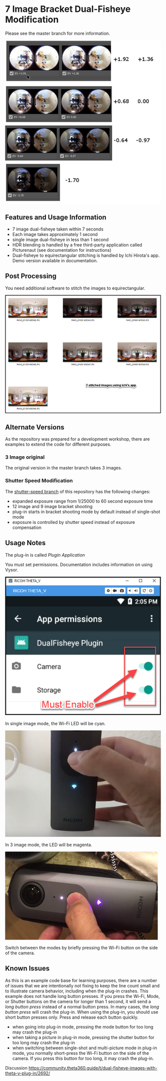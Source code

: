 # 7 Image Bracket Dual-Fisheye Modification

Please see the master branch for more information.

![7 image fisheye](doc/img/7-image-fisheye.jpg)

## Features and Usage Information

- 7 image dual-fisheye taken within 7 seconds
- Each image takes approximately 1 second
- single image dual-fisheye in less than 1 second
- HDR blending is handled by a free third-party application called Picturenaut (see documentation for instructions)
- Dual-fisheye to equirectangular stitching is handled by Ichi Hirota's app. Demo version available in documentation.

## Post Processing

You need additional software to stitch the images to equirectangular.

![7 image fisheye](doc/img/7-image-stitch.jpg)


## Alternate Versions

As the repository was prepared for a development workshop, there are examples to
extend the code for different purposes.

### 3 Image original

The original version in the master branch takes 3 images.

### Shutter Speed Modification

The [shutter-speed branch](https://github.com/codetricity/original-dual-fisheye-plugin/tree/shutter-speed) 
 of this repository has the following changes:

- expanded exposure range from 1/25000 to 60 second exposure time
- 12 image and 9 image bracket shooting 
- plug-in starts in bracket shooting mode by default instead of single-shot mode
- exposure is controlled by shutter speed instead of exposure compensation 

## Usage Notes

The plug-in is called *Plugin Application*

You must set permissions. Documentation includes information on using Vysor.

![set permissions](doc/img/set-permissions.jpg)

In single image mode, the Wi-Fi LED will be cyan.

![single image](doc/img/single-image-led.png)

In 3 image mode, the LED will be magenta.

![3 image](doc/img/7-image-led.png)

Switch between the modes by briefly pressing the Wi-Fi button on the side
of the camera.

## Known Issues

As this is an example code base for learning purposes, there are a number of issues
that we are intentionally not fixing to keep the line count small and to illustrate
camera behavior, including when the plug-in crashes.  This example does not handle
long button presses. If you press the Wi-Fi, Mode, or Shutter buttons on the camera for
longer than 1 second, it will send a *long button press* instead of a normal button press. 
In many cases, the *long button press* will crash the plug-in. When using the plug-in, you should use
short button presses only. Press and release each button quickly.

- when going into plug-in mode, pressing the mode button for too long may crash the plug-in
- when taking a picture in plug-in mode, pressing the shutter button for too long may crash the plug-in
- when switching between single-shot and multi-picture mode in plug-in mode, you normally short-press the Wi-Fi button on the side of the camera. If you press this button for too long, it may crash the plug-in.

Discussion
https://community.theta360.guide/t/dual-fisheye-images-with-theta-v-plug-in/2692/